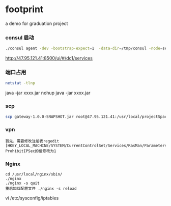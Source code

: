 # footprint
a demo for graduation project

### consul 启动
```bash
./consul agent -dev -bootstrap-expect=1  -data-dir=/tmp/consul -node=server  -client 0.0.0.0 -ui
```
http://47.95.121.41:8500/ui/#/dc1/services

### 端口占用
```bash
netstat -tlnp
```
java -jar xxxx.jar
nohup java -jar xxxx.jar

### scp
```bash
scp gateway-1.0.0-SNAPSHOT.jar root@47.95.121.41:/usr/local/projectSpace/
```

### vpn
```
首先，需要修改注册表regedit
[HKEY_LOCAL_MACHINE/SYSTEM/CurrentControlSet/Services/RasMan/Parameters]
ProhibitIPSec的值修改为1
```

### Nginx
```
cd /usr/local/nginx/sbin/
./nginx 
./nginx -s quit
重启加载配置文件 ./nginx -s reload
```
vi /etc/sysconfig/iptables

